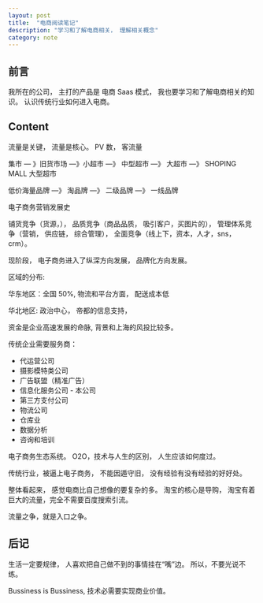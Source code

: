 ```yaml
---
layout: post
title:  "电商阅读笔记"
description: "学习和了解电商相关， 理解相关概念"
category: note
---
```


## 前言

我所在的公司， 主打的产品是 电商 Saas 模式， 我也要学习和了解电商相关的知识。 认识传统行业如何进入电商。

## Content

流量是关键， 流量是核心。 PV 数， 客流量

集市 — 》旧货市场 —》小超市 —》 中型超市 —》 大超市 —》 SHOPING MALL 大型超市

低价海量品牌 —》 淘品牌 —》 二级品牌 —》 一线品牌

电子商务营销发展史

铺货竞争（货源，）， 品质竞争（商品品质， 吸引客户，买图片的）， 管理体系竞争（营销， 供应链， 综合管理）， 全面竞争（线上下，资本，人才，sns， crm）。

现阶段， 电子商务进入了纵深方向发展， 品牌化方向发展。

区域的分布:

华东地区：全国 50%, 物流和平台方面， 配送成本低

华北地区:  政治中心， 帝都的信息支持，

资金是企业高速发展的命脉, 背景和上海的风投比较多。

传统企业需要服务商：

- 代运营公司
- 摄影模特类公司
- 广告联盟（精准广告）
- 信息化服务公司 - 本公司
- 第三方支付公司
- 物流公司
- 仓库业
- 数据分析
- 咨询和培训

电子商务生态系统。 O2O，技术与人生的区别， 人生应该如何度过。

传统行业，被逼上电子商务， 不能因遁守旧， 没有经验有没有经验的好好处。

整体看起来， 感觉电商比自己想像的要复杂的多。 淘宝的核心是导购， 淘宝有着巨大的流量，完全不需要百度搜索引流。

流量之争，就是入口之争。

## 后记

生活一定要规律， 人喜欢把自己做不到的事情挂在“嘴”边。 所以，不要光说不练。

Bussiness is Bussiness, 技术必需要实现商业价值。